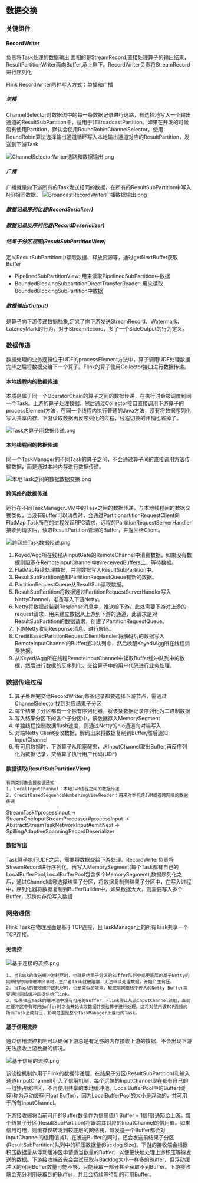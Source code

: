 ## 数据交换
### 关键组件
#### RecordWriter
负责将Task处理的数据输出,面相的是StreamRecord,直接处理算子的输出结果，ResultPartitionWriter面向Buffer,承上启下。RecordWriter负责将StreamRecord进行序列化

Flink RecordWriter两种写入方式：单播和广播
##### 单播
ChannelSelector对数据流中的每一条数据记录进行选路，有选择地写入一个输出通道的ResultSubPartition中，适用于非BroadcastPartition。如果在开发的时候没有使用Partition，默认会使用RoundRobinChannelSelector，使用RoundRobin算法选择输出通道循环写入本地输出通道对应的ResultPartition，发送到下游Task

![ChannelSelectorWriter选路和数据输出.png](../img/flink/ChannelSelectorWriter选路和数据输出.png)
##### 广播
广播就是向下游所有的Task发送相同的数据，在所有的ResultSubPartition中写入N份相同数据。
![BroadcastRecordWriter广播数据输出.png](../img/flink/BroadcastRecordWriter广播数据输出.png)

##### 数据记录序列化器(RecordSerializer)
##### 数据记录反序列化器(RecordDeserializer)
##### 结果子分区视图(ResultSubPartitionView)
定义ResultSubPartition中读取数据、释放资源等，通过getNextBuffer获取Buffer
* PipelinedSubPartitionView: 用来读取PipelinedSubPartition中数据
* BoundedBlockingSubpartitionDirectTransferReader: 用来读取BoundedBlockingSubPartition中数据
##### 数据输出(Output)
是算子向下游传递数据抽象,定义了向下游发送StreamRecord、Watermark、LatencyMark的行为，对于StreamRecord，多了一个SideOutput的行为定义。
### 数据传递
数据处理的业务逻辑位于UDF的processElement方法中，算子调用UDF处理数据完毕之后将数据交给下一个算子。Flink的算子使用Collector接口进行数据传递。
#### 本地线程内的数据传递
本质是属于同一个OperatorChain的算子之间的数据传递，在执行时会被调度到同一个Task。上游的算子处理数据，然后通过Collector接口直接调用下游算子的processElement方法，在同一个线程内执行普通的Java方法，没有将数据序列化写入共享内存、下游读取数据再反序列化的过程，线程切换的开销也省掉了。

![Task内算子间数据传递.png](../img/flink/Task内算子间数据传递.png)

#### 本地线程间的数据传递
同一个TaskManager的不同Task的算子之间，不会通过算子间的直接调用方法传输数据，而是通过本地内存进行数据传递。

![本地Task之间的数据数据交换.png](../img/flink/本地Task之间的数据数据交换.png)
#### 跨网络的数据传递
运行在不同TaskManagerJVM中的Task之间的数据传递，与本地线程间的数据交换类似，当没有Buffer可以消费时，会通过PartitionartitionRequestClient向FlatMap Task所在的进程发起RPC请求，远程的PartitionRequestServerHandler接收到请求后，读取ResultPartition管理的Buffer，并返回给Client。

![跨网络Task数据传递.png](../img/flink/跨网络Task数据传递.png)
1. Keyed/Agg所在线程从InputGate的RemoteChannel中消费数据，如果没有数据则阻塞在RemoteInputChannel中的receivedBuffers上，等待数据。
2. FlatMap持续处理数据，并将数据写入ResultSubPartition中。
3. ResultSubPartition通知PartitionRequestQueue有新的数据。
4. PartitionRequestQueue从ResultSub读取数据。
5. ResultSubPartition将数据通过PartitionRequestServerHandler写入NettyChannel，准备写入下游Netty。
6. Netty将数据封装到Response消息中，推送给下游。此处需要下游对上游的request请求，用来建立数据从上游到下游的通道，此请求是对ResultSubPartition的数据请求，创建了PartitionRequestQueue。
7. 下游Netty收到Response消息，进行解码。
8. CreditBasedPartitionRequestClientHandler将解码后的数据写入RemoteInputChannel的Buffer缓冲队列中，然后唤醒Keyed/Agg所在线程消费数据。
9. 从Keyed/Agg所在线程RemoteInputChannel中读取Buffer缓冲队列中的数据，然后进行数据的反序列化，交给算子中的用户代码进行业务处理。
### 数据传递过程
1. 算子处理完交给RecordWriter,每条记录都要选择下游节点，需通过ChannelSelector找到对应结果子分区
2. 每个结果子分区都有一个独有序列化器，将该条数据记录序列化为二进制数据
3. 写入结果分区下的各个子分区中，该数据存入MemorySegment
4. 单独线程控制数据flush速度，则通过Netty的nio通道向对端写入
5. 对端Netty Client接收数据，解码出来将数据复制到Buffer,然后通知InputChannel
6. 有可用数据时，下游算子从阻塞醒来，从InputChannel取出Buffer,再反序列化为数据记录，交给算子执行用户代码(UDF)
#### 数据读取(ResultSubPartitionView)
```text
有两类对象会接收该通知
1. LocalInputChannel：本地JVM线程之间的数据传递
2. CreditBasedSequenceNumberingViewReader：用来对本机跨JVM或者跨网络的数据传递
```
StreamTask#processInput -> StreamOneInputStreamProcessor#processInput -> AbstractStreamTaskNetworkInput#emitNext -> SpillingAdaptiveSpanningRecordDeserializer
#### 数据写出
Task算子执行UDF之后，需要将数据交给下游处理。RecordWriter负责将StreamRecord进行序列化，再写入MemorySegment(每个Task都有自己的LocalBufferPool,LocalBufferPool包含多个MemorySegment),数据序列化之后，通过Channel编号选择结果子分区，将数据复制到结果子分区中，在写入过程中，序列化器将数据复制到BufferBuilder中，如果数据太大，则需要写入多个Buffer，即跨内存段写入数据
### 网络通信
Flink Task在物理层面是基于TCP连接，且TaskManager上的所有Task共享一个TCP连接。
#### 无流控
![基于连接的流控.png](../img/flink/基于连接的流控.png)
```text
1. 当Task的发送缓冲池耗尽时，也就是结果子分区的Buffer队列中或更底层的基于Netty的网络栈的网络缓冲区满时，生产者Task就被阻塞，无法继续处理数据，开始产生背压。
2. 当Task的接收缓冲区耗尽时，也是类似的效果，较底层网络栈中传入的Netty Buffer需要通过网络缓冲区提供给Flink。
3. 如果相应Task的缓冲池中没有可用的Buffer，Flink停止从该InputChannel读取，直到在缓冲区中有可用Buffer时才会开始读取数据并交给算子进行处理。这将对使用该TCP连接的所有Task造成背压，影响范围是整个TaskManager上运行的Task。
```
#### 基于信用流控
通过信用流控机制可以确保下游总是有足够的内存接收上游的数据，不会出现下游无法接收上游数据的情况。

![基于信用的流控.png](../img/flink/基于信用的流控.png)

该流控机制作用于Flink的数据传递层，在结果子分区(ResultSubPartition)和输入通道(InputChannel)引入了信用机制，每个远端的InputChannel现在都有自己的一组独占缓冲区，不再使用共享的本地缓冲池。LocalBufferPool中的Buffer(缓存)称为浮动缓存(Float Buffer)，因为LocalBufferPool的大小是浮动的，并可用于所有InputChannel。

下游接收端将当前可用的Buffer数量作为信用值(1 Buffer = 1信用)通知给上游。每个结果子分区(ResultSubPartition)将跟踪其对应的InputChannel的信用值。如果信用可用，则缓存仅转发到较底层的网络栈，每发送一个Buffer都会对InputChannel的信用值减1。在发送Buffer的同时，还会发送前结果子分区(ResultSubPartition)队列中的积压数据量(Backlog Size)。下游的接收端会根据积压数据量从浮动缓冲区申请适当数量的Buffer，以便更快地处理上游积压等待发送的数据。下游接收端首先会尝试获取与Backlog大小一样多的Buffer，但浮动缓冲区的可用Buffer数量可能不够，只能获取一部分甚至获取不到Buffer。下游接收端会充分利用获取到的Buffer，并且会持续等待新的可用Buffer。
